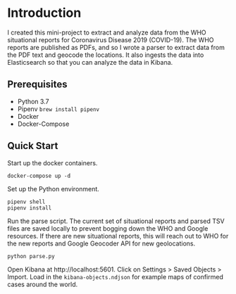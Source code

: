 # Introduction

I created this mini-project to extract and analyze data from the WHO situational reports for Coronavirus Disease 2019 (COVID-19). The WHO reports are published as PDFs, and so I wrote a parser to extract data from the PDF text and geocode the locations. It also ingests the data into Elasticsearch so that you can analyze the data in Kibana.

## Prerequisites

* Python 3.7
* Pipenv `brew install pipenv`
* Docker
* Docker-Compose

## Quick Start

Start up the docker containers.

```
docker-compose up -d
```

Set up the Python environment.

```
pipenv shell
pipenv install
```

Run the parse script. The current set of situational reports and parsed TSV files are saved locally to prevent bogging down the WHO and Google resources. If there are new situational reports, this will reach out to WHO for the new reports and Google Geocoder API for new geolocations.

```
python parse.py
```

Open Kibana at http://localhost:5601. Click on Settings > Saved Objects > Import. Load in the `kibana-objects.ndjson` for example maps of confirmed cases around the world.

